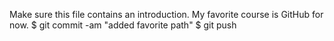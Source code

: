 Make sure this file contains an introduction.
My favorite course is GitHub for now.
$ git commit -am "added favorite path"
$ git push
